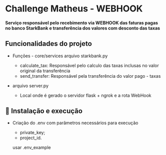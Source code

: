 #  Challenge Matheus - WEBHOOK


#### Serviço responsável pelo recebimento via WEBHOOK das faturas pagas no banco StarkBank e transferência dos valores com desconto das taxas

## Funcionalidades do projeto

 * Funções - core/services arquivo starkbank.py
    - calculate_tax: Responsável pelo calculo das taxas inclusas no valor original da transferência
    - send_transfer: Responsável pela transferência do valor pago - taxas

* arquivo server.py
    - Local onde é gerado o servidor flask + ngrok e a rota WebHook

## :hammer: Instalação e execução

 *  Criação do .env com parâmetros necessários para execução
    - private_key;
    - project_id.

    usar .env_example